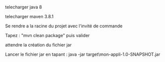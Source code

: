 
telecharger java 8

telecharger maven 3.8.1

Se rendre a la racine du projet avec l'invité de commande

Tapez : "mvn clean package" puis valider 

attendre la création du fichier jar

Lancer le fichier jar en tapant : java -jar target\mon-appli-1.0-SNAPSHOT.jar